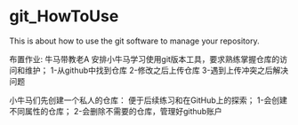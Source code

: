 # git_HowToUse
This is about how to use the git software to manage your repository.

布置作业:
牛马带教老A
      安排小牛马学习使用git版本工具，要求熟练掌握仓库的访问和维护；
      1-从github中找到仓库
      2-修改之后上传仓库
      3-遇到上传冲突之后解决问题

小牛马们先创建一个私人的仓库：
      便于后续练习和在GitHub上的探索；
      1-会创建不同属性的仓库；
      2-会删除不需要的仓库，管理好github账户
